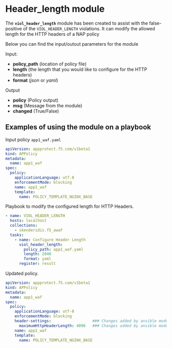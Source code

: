 # Header_length module

The **`viol_header_length`** module has been created to assist with the false-positive of the `VIOL_HEADER_LENGTH` violations. It can modify the allowed length for the HTTP headers of a NAP policy

Below you can find the input/outout parameters for the module

Input:
- **policy_path** (location of policy file)
- **length** (the length that you would like to configure for the HTTP headers)
- **format** (*json* or *yaml*)

Output
- **policy** (Policy output)
- **msg** (Message from the module)
- **changed** (True/False)

## Examples of using the module on a playbook
  Input policy `app1_waf.yaml`
  
  ```yaml
  apiVersion: appprotect.f5.com/v1beta1
  kind: APPolicy
  metadata:
    name: app1_waf
  spec:
    policy:
      applicationLanguage: utf-8
      enforcementMode: blocking
      name: app1_waf
      template:
        name: POLICY_TEMPLATE_NGINX_BASE
  ```

  Playbook to modify the configured length for HTTP Headers.
  ```yaml
  - name: VIOL_HEADER_LENGTH
    hosts: localhost
    collections:
      - skenderidis.f5_awaf    
    tasks:
      - name: Configure Header Length
        viol_header_length:
          policy_path: app1_waf.yaml
          length: 2048
          format: yaml
        register: result
  ```

  Updated policy.
  ```yaml
  apiVersion: appprotect.f5.com/v1beta1
  kind: APPolicy
  metadata:
    name: app1_waf
  spec:
    policy:
      applicationLanguage: utf-8
      enforcementMode: blocking
      header-settings:                  ### Changes added by ansible module
        maximumHttpHeaderLength: 4096   ### Changes added by ansible module
      name: app1_waf
      template:
        name: POLICY_TEMPLATE_NGINX_BASE
  ```
